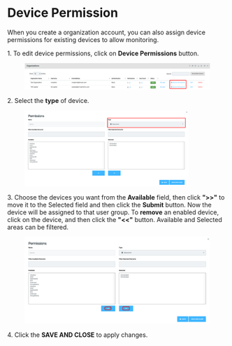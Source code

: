 # Device Permission

When you create a organization account, you can also assign device permissions for existing devices to allow monitoring.

1\.      To edit device permissions, click on **Device Permissions** button.

<figure><img src="../../../.gitbook/assets/image (323).png" alt=""><figcaption></figcaption></figure>

2\.      Select the **type** of device.

<div align="left">

<figure><img src="../../../.gitbook/assets/image (348).png" alt="" width="375"><figcaption></figcaption></figure>

</div>

3\.      Choose the devices you want from the **Available** field, then click **">>"** to move it to the Selected field and then click the **Submit** button. Now the device will be assigned to that user group. To **remove** an enabled device, click on the device, and then click the **"<<"** button. Available and Selected areas can be filtered.&#x20;

<figure><img src="../../../.gitbook/assets/image (349).png" alt=""><figcaption></figcaption></figure>

4\.       Click the **SAVE AND CLOSE** to apply changes.
